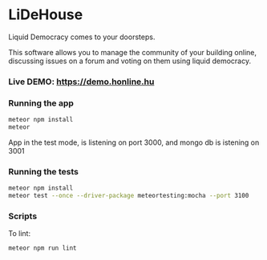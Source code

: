 # LiDeHouse

Liquid Democracy comes to your doorsteps.

This software allows you to manage the community of your building online,
discussing issues on a forum and voting on them using liquid democracy.

### Live DEMO: https://demo.honline.hu

### Running the app

```bash
meteor npm install
meteor
```

App in the test mode, is listening on port 3000, and mongo db is istening on 3001

### Running the tests

```bash
meteor npm install
meteor test --once --driver-package meteortesting:mocha --port 3100
```

### Scripts

To lint:

```bash
meteor npm run lint
```
